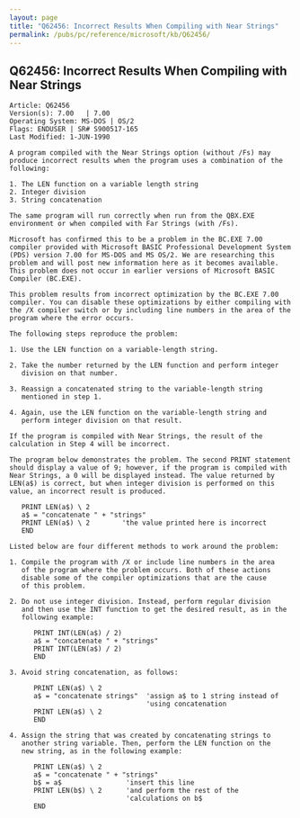 ```yaml
---
layout: page
title: "Q62456: Incorrect Results When Compiling with Near Strings"
permalink: /pubs/pc/reference/microsoft/kb/Q62456/
---
```


## Q62456: Incorrect Results When Compiling with Near Strings

	Article: Q62456
	Version(s): 7.00   | 7.00
	Operating System: MS-DOS | OS/2
	Flags: ENDUSER | SR# S900517-165
	Last Modified: 1-JUN-1990
	
	A program compiled with the Near Strings option (without /Fs) may
	produce incorrect results when the program uses a combination of the
	following:
	
	1. The LEN function on a variable length string
	2. Integer division
	3. String concatenation
	
	The same program will run correctly when run from the QBX.EXE
	environment or when compiled with Far Strings (with /Fs).
	
	Microsoft has confirmed this to be a problem in the BC.EXE 7.00
	compiler provided with Microsoft BASIC Professional Development System
	(PDS) version 7.00 for MS-DOS and MS OS/2. We are researching this
	problem and will post new information here as it becomes available.
	This problem does not occur in earlier versions of Microsoft BASIC
	Compiler (BC.EXE).
	
	This problem results from incorrect optimization by the BC.EXE 7.00
	compiler. You can disable these optimizations by either compiling with
	the /X compiler switch or by including line numbers in the area of the
	program where the error occurs.
	
	The following steps reproduce the problem:
	
	1. Use the LEN function on a variable-length string.
	
	2. Take the number returned by the LEN function and perform integer
	   division on that number.
	
	3. Reassign a concatenated string to the variable-length string
	   mentioned in step 1.
	
	4. Again, use the LEN function on the variable-length string and
	   perform integer division on that result.
	
	If the program is compiled with Near Strings, the result of the
	calculation in Step 4 will be incorrect.
	
	The program below demonstrates the problem. The second PRINT statement
	should display a value of 9; however, if the program is compiled with
	Near Strings, a 0 will be displayed instead. The value returned by
	LEN(a$) is correct, but when integer division is performed on this
	value, an incorrect result is produced.
	
	   PRINT LEN(a$) \ 2
	   a$ = "concatenate " + "strings"
	   PRINT LEN(a$) \ 2        'the value printed here is incorrect
	   END
	
	Listed below are four different methods to work around the problem:
	
	1. Compile the program with /X or include line numbers in the area
	   of the program where the problem occurs. Both of these actions
	   disable some of the compiler optimizations that are the cause
	   of this problem.
	
	2. Do not use integer division. Instead, perform regular division
	   and then use the INT function to get the desired result, as in the
	   following example:
	
	      PRINT INT(LEN(a$) / 2)
	      a$ = "concatenate " + "strings"
	      PRINT INT(LEN(a$) / 2)
	      END
	
	3. Avoid string concatenation, as follows:
	
	      PRINT LEN(a$) \ 2
	      a$ = "concatenate strings"  'assign a$ to 1 string instead of
	                                  'using concatenation
	      PRINT LEN(a$) \ 2
	      END
	
	4. Assign the string that was created by concatenating strings to
	   another string variable. Then, perform the LEN function on the
	   new string, as in the following example:
	
	      PRINT LEN(a$) \ 2
	      a$ = "concatenate " + "strings"
	      b$ = a$                'insert this line
	      PRINT LEN(b$) \ 2      'and perform the rest of the
	                             'calculations on b$
	      END

